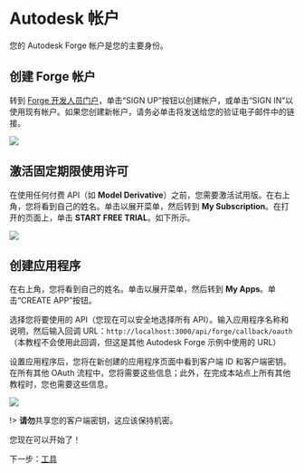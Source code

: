 # Autodesk 帐户

您的 Autodesk Forge 帐户是您的主要身份。

## 创建 Forge 帐户

转到 [Forge 开发人员门户](https://forge.autodesk.com/)，单击“SIGN UP”按钮以创建帐户，或单击“SIGN IN”以使用现有帐户。如果您创建新帐户，请务必单击将发送给您的验证电子邮件中的链接。

![](/_media/forge/dev_portal_home.png)

## 激活固定期限使用许可

在使用任何付费 API（如 **Model Derivative**）之前，您需要激活试用版。在右上角，您将看到自己的姓名。单击以展开菜单，然后转到 **My Subscription**。在打开的页面上，单击 **START FREE TRIAL**。如下所示。

![](_media/account/activate_sub.png)

## 创建应用程序

在右上角，您将看到自己的姓名。单击以展开菜单，然后转到 **My Apps**。单击“CREATE APP”按钮。

选择您将要使用的 API（您现在可以安全地选择所有 API）。输入应用程序名称和说明，然后输入回调 URL：`http://localhost:3000/api/forge/callback/oauth`（本教程不会使用此回调，但这是其他 Autodesk Forge 示例中使用的 URL）

设置应用程序后，您将在新创建的应用程序页面中看到客户端 ID 和客户端密钥。在所有其他 OAuth 流程中，您将需要这些信息；此外，在完成本站点上所有其他教程时，您也需要这些信息。

![](_media/account/create_app.gif)

!> **请勿**共享您的客户端密钥，这应该保持机密。

您现在可以开始了！

下一步：[工具](/zh-CN/environment/tools/)
